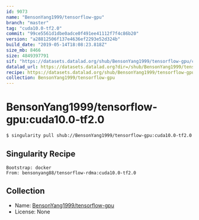```yaml
---
id: 9073
name: "BensonYang1999/tensorflow-gpu"
branch: "master"
tag: "cuda10.0-tf2.0"
commit: "99ce5561d1dbe0adce0f491ee41112f7f4c86b20"
version: "a28812506f137e4636ef2293e52d324b"
build_date: "2019-05-14T18:08:23.818Z"
size_mb: 8466
size: 4849397791
sif: "https://datasets.datalad.org/shub/BensonYang1999/tensorflow-gpu/cuda10.0-tf2.0/2019-05-14-99ce5561-a2881250/a28812506f137e4636ef2293e52d324b.simg"
datalad_url: https://datasets.datalad.org?dir=/shub/BensonYang1999/tensorflow-gpu/cuda10.0-tf2.0/2019-05-14-99ce5561-a2881250/
recipe: https://datasets.datalad.org/shub/BensonYang1999/tensorflow-gpu/cuda10.0-tf2.0/2019-05-14-99ce5561-a2881250/Singularity
collection: BensonYang1999/tensorflow-gpu
---
```


# BensonYang1999/tensorflow-gpu:cuda10.0-tf2.0

```bash
$ singularity pull shub://BensonYang1999/tensorflow-gpu:cuda10.0-tf2.0
```

## Singularity Recipe

```singularity
Bootstrap: docker
From: bensonyang88/tensorflow-rdma:cuda10.0-tf2.0
```

## Collection

 - Name: [BensonYang1999/tensorflow-gpu](https://github.com/BensonYang1999/tensorflow-gpu)
 - License: None


